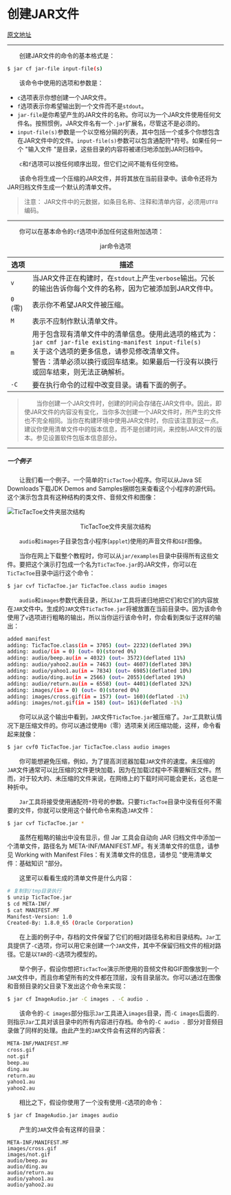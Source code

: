 # 创建JAR文件

[原文地址](https://docs.oracle.com/javase/tutorial/deployment/jar/build.html)



---



&emsp;&emsp;创建JAR文件的命令的基本格式是：

```bash
$ jar cf jar-file input-file(s)
```

&emsp;&emsp;该命令中使用的选项和参数是：

- `c`选项表示你想创建一个JAR文件。
- `f`选项表示你希望输出到一个文件而不是`stdout`。
- `jar-file`是你希望产生的JAR文件的名称。你可以为一个JAR文件使用任何文件名。按照惯例，JAR文件名有一个`.jar`扩展名，尽管这不是必须的。
- `input-file(s)`参数是一个以空格分隔的列表，其中包括一个或多个你想包含在JAR文件中的文件。`input-file(s)`参数可以包含通配符*符号。如果任何一个 "输入文件 "是目录，这些目录的内容将被递归地添加到JAR归档中。

&emsp;&emsp;`c`和`f`选项可以按任何顺序出现，但它们之间不能有任何空格。

&emsp;&emsp;该命令将生成一个压缩的JAR文件，并将其放在当前目录中。该命令还将为JAR归档文件生成一个默认的清单文件。

> 注意：
> JAR文件中的元数据，如条目名称、注释和清单内容，必须用`UTF8`编码。



---



&emsp;&emsp;你可以在基本命令的`cf`选项中添加任何这些附加选项：

<center>jar命令选项</center>

| 选项     | 描述                                                         |
| -------- | ------------------------------------------------------------ |
| `v`      | 当JAR文件正在构建时，在`stdout`上产生`verbose`输出。冗长的输出告诉你每个文件的名称，因为它被添加到JAR文件中。 |
| `0` (零) | 表示你不希望JAR文件被压缩。                                  |
| `M`      | 表示不应制作默认清单文件。                                   |
| `m`      | 用于包含现有清单文件中的清单信息。使用此选项的格式为：<br />`jar cmf jar-file existing-manifest input-file(s)`<br />关于这个选项的更多信息，请参见修改清单文件。<br />警告：清单必须以换行或回车结束。如果最后一行没有以换行或回车结束，则无法正确解析。 |
| `-C`     | 要在执行命令的过程中改变目录。请看下面的例子。               |

> &emsp;&emsp;当你创建一个JAR文件时，创建的时间会存储在JAR文件中。因此，即使JAR文件的内容没有变化，当你多次创建一个JAR文件时，所产生的文件也不完全相同。当你在构建环境中使用JAR文件时，你应该注意到这一点。建议你使用清单文件中的版本信息，而不是创建时间，来控制JAR文件的版本。参见设置软件包版本信息部分。



---



##### 一个例子

&emsp;&emsp;让我们看一个例子。一个简单的`TicTacToe`小程序。你可以从Java SE Downloads下载JDK Demos and Samples捆绑包来查看这个小程序的源代码。这个演示包含具有这种结构的类文件、音频文件和图像：

![TicTacToe文件夹层次结构](https://docs.oracle.com/javase/tutorial/figures/deployment/jar/ticTacToeJar.gif)

<center>TicTacToe文件夹层次结构</center>

&emsp;&emsp;`audio`和`images`子目录包含小程序(`applet`)使用的声音文件和`GIF`图像。

&emsp;&emsp;当你在网上下载整个教程时，你可以从`jar/examples`目录中获得所有这些文件。要把这个演示打包成一个名为`TicTacToe.jar`的JAR文件，你可以在`TicTacToe`目录中运行这个命令：

```bash
$ jar cvf TicTacToe.jar TicTacToe.class audio images
```

&emsp;&emsp;`audio`和`images`参数代表目录，所以`Jar`工具将递归地把它们和它们的内容放在`JAR`文件中。生成的`JAR`文件`TicTacToe.jar`将被放置在当前目录中。因为该命令使用了`v`选项进行粗略的输出，所以当你运行该命令时，你会看到类似于这样的输出：

```bash
added manifest
adding: TicTacToe.class(in = 3705) (out= 2232)(deflated 39%)
adding: audio/(in = 0) (out= 0)(stored 0%)
adding: audio/beep.au(in = 4032) (out= 3572)(deflated 11%)
adding: audio/yahoo2.au(in = 7463) (out= 4607)(deflated 38%)
adding: audio/yahoo1.au(in = 7834) (out= 6985)(deflated 10%)
adding: audio/ding.au(in = 2566) (out= 2055)(deflated 19%)
adding: audio/return.au(in = 6558) (out= 4401)(deflated 32%)
adding: images/(in = 0) (out= 0)(stored 0%)
adding: images/cross.gif(in = 157) (out= 160)(deflated -1%)
adding: images/not.gif(in = 158) (out= 161)(deflated -1%)
```

&emsp;&emsp;你可以从这个输出中看到，`JAR`文件`TicTacToe.jar`被压缩了。`Jar`工具默认情况下是压缩文件的。你可以通过使用`0`（零）选项来关闭压缩功能，这样，命令看起来就像：

```bash
$ jar cvf0 TicTacToe.jar TicTacToe.class audio images
```

&emsp;&emsp;你可能想避免压缩，例如，为了提高浏览器加载`JAR`文件的速度。未压缩的`JAR`文件通常可以比压缩的文件更快加载，因为在加载过程中不需要解压文件。然而，对于较大的、未压缩的文件来说，在网络上的下载时间可能会更长，这也是一种折中。

&emsp;&emsp;`Jar`工具将接受使用通配符`*`符号的参数。只要`TicTacToe`目录中没有任何不需要的文件，你就可以使用这个替代命令来构造`JAR`文件：

```bash
$ jar cvf TicTacToe.jar *
```

&emsp;&emsp;虽然在粗略的输出中没有显示，但 Jar 工具会自动向 JAR 归档文件中添加一个清单文件，路径名为 META-INF/MANIFEST.MF。有关清单文件的信息，请参见 Working with Manifest Files：有关清单文件的信息，请参见 "使用清单文件：基础知识 "部分。

&emsp;&emsp;这里可以看看生成的清单文件是什么内容：

```bash
# 复制到/tmp目录执行
$ unzip TicTacToe.jar
$ cd META-INF/
$ cat MANIFEST.MF
Manifest-Version: 1.0
Created-By: 1.8.0_65 (Oracle Corporation)

```

&emsp;&emsp;在上面的例子中，存档的文件保留了它们的相对路径名称和目录结构。`Jar`工具提供了`-C`选项，你可以用它来创建一个`JAR`文件，其中不保留归档文件的相对路径。它是以`TAR`的`-C`选项为模型的。

&emsp;&emsp;举个例子，假设你想把`TicTacToe`演示所使用的音频文件和GIF图像放到一个`JAR`文件中，而且你希望所有的文件都在顶层，没有目录层次。你可以通过在图像和音频目录的父目录下发出这个命令来实现：

```bash
$ jar cf ImageAudio.jar -C images . -C audio .
```

&emsp;&emsp;该命令的`-C images`部分指示`Jar`工具进入`images`目录，而`-C images`后面的`.`则指示`Jar`工具对该目录中的所有内容进行存档。命令的`-C audio .` 部分对音频目录做了同样的处理。由此产生的`JAR`文件会有这样的内容表：

```bash
META-INF/MANIFEST.MF
cross.gif
not.gif
beep.au
ding.au
return.au
yahoo1.au
yahoo2.au
```

&emsp;&emsp;相比之下，假设你使用了一个没有使用`-C`选项的命令：

```bash
$ jar cf ImageAudio.jar images audio
```

&emsp;&emsp;产生的`JAR`文件会有这样的目录：

```
META-INF/MANIFEST.MF
images/cross.gif
images/not.gif
audio/beep.au
audio/ding.au
audio/return.au
audio/yahoo1.au
audio/yahoo2.au
```



